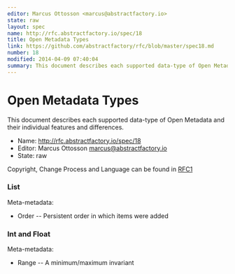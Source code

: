 ```yaml
---
editor: Marcus Ottosson <marcus@abstractfactory.io>
state: raw
layout: spec
name: http://rfc.abstractfactory.io/spec/18
title: Open Metadata Types
link: https://github.com/abstractfactory/rfc/blob/master/spec18.md
number: 18
modified: 2014-04-09 07:40:04
summary: This document describes each supported data-type of Open Metadata and their individual features and differences.
---
```


# Open Metadata Types

This document describes each supported data-type of Open Metadata and their individual features and differences.

* Name: http://rfc.abstractfactory.io/spec/18
* Editor: Marcus Ottosson <marcus@abstractfactory.io>
* State: raw

Copyright, Change Process and Language can be found in [RFC1](http://rfc.abstractfactory.io/spec/1)

### List

Meta-metadata:

* Order -- Persistent order in which items were added

### Int and Float

Meta-metadata:

* Range	-- A minimum/maximum invariant